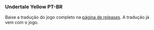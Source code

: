 ### Undertale Yellow PT-BR 

Baixe a tradução do jogo completo na [página de releases](https://github.com/teiarruma/undertale-yellow-ptbr/releases). A tradução já vem com o jogo.
